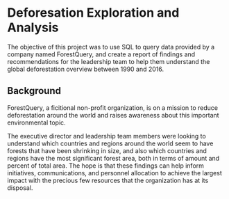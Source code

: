 # Deforesation Exploration and Analysis
The objective of this project was to use SQL to query data provided by a company named ForestQuery, and create a report of findings and recommendations for the leadership team to help them understand the global deforestation overview between 1990 and 2016.

## Background

ForestQuery, a ficitional non-profit organization, is on a mission to reduce deforestation around the world and raises awareness about this important environmental topic.

The executive director and leadership team members were looking to understand which countries and regions around the world seem to have forests that have been shrinking in size, and also which countries and regions have the most significant forest area, both in terms of amount and percent of total area. The hope is that these findings can help inform initiatives, communications, and personnel allocation to achieve the largest impact with the precious few resources that the organization has at its disposal.

